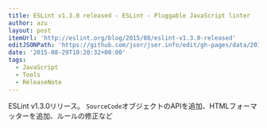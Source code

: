 ```yaml
---
title: ESLint v1.3.0 released - ESLint - Pluggable JavaScript linter
author: azu
layout: post
itemUrl: 'http://eslint.org/blog/2015/08/eslint-v1.3.0-released'
editJSONPath: 'https://github.com/jser/jser.info/edit/gh-pages/data/2015/08/index.json'
date: '2015-08-29T10:20:32+00:00'
tags:
  - JavaScript
  - Tools
  - ReleaseNote
---
```

ESLint v1.3.0リリース。
`SourceCode`オブジェクトのAPIを追加、HTMLフォーマッターを追加、ルールの修正など
